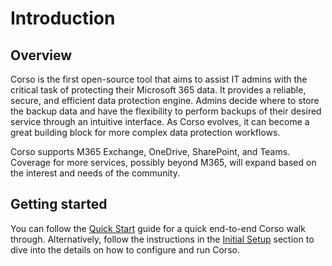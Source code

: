 # Introduction

## Overview

Corso is the first open-source tool that aims to assist IT admins with the critical task of protecting their
Microsoft 365 data. It provides a reliable, secure, and efficient data protection engine. Admins decide where to store
the backup data and have the flexibility to perform backups of their desired service through an intuitive interface.
As Corso evolves, it can become a great building block for more complex data protection workflows.

Corso supports M365 Exchange, OneDrive, SharePoint, and Teams. Coverage for more services, possibly
beyond M365, will expand based on the interest and needs of the community.

## Getting started

You can follow the [Quick Start](/quickstart) guide for a quick end-to-end Corso walk through. Alternatively, follow
the instructions in the [Initial Setup](/setup/concepts) section to dive into the details on how to configure and
run Corso.
